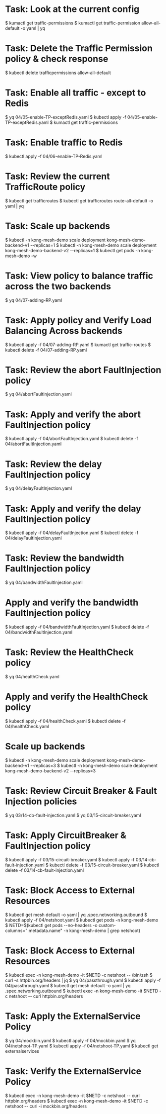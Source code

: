 # Task: Look at the current config
$ kumactl get traffic-permissions
$ kumactl get traffic-permission allow-all-default -o yaml | yq

# Task: Delete the Traffic Permission policy & check response
$ kubectl delete trafficpermissions allow-all-default

# Task: Enable all traffic - except to Redis
$ yq 04/05-enable-TP-exceptRedis.yaml
$ kubectl apply -f 04/05-enable-TP-exceptRedis.yaml
$ kumactl get traffic-permissions

# Task: Enable traffic to Redis
$ kubectl apply -f 04/06-enable-TP-Redis.yaml

# Task: Review the current TrafficRoute policy 
$ kubectl get trafficroutes
$ kubectl get trafficroutes route-all-default -o yaml | yq

# Task: Scale up backends
$ kubectl -n kong-mesh-demo scale deployment kong-mesh-demo-backend-v1 --replicas=1
$ kubectl -n kong-mesh-demo scale deployment kong-mesh-demo-backend-v2 --replicas=1
$ kubectl get pods -n kong-mesh-demo -w

# Task: View policy to balance traffic across the two backends 
$ yq 04/07-adding-RP.yaml

# Task: Apply policy and Verify Load Balancing Across backends
$ kubectl apply -f 04/07-adding-RP.yaml
$ kumactl get traffic-routes
$ kubectl delete -f 04/07-adding-RP.yaml

# Task: Review the abort FaultInjection policy
$ yq 04/abortFaultInjection.yaml

# Task: Apply and verify the abort FaultInjection policy
$ kubectl apply -f 04/abortFaultInjection.yaml
$ kubectl delete -f 04/abortFaultInjection.yaml

# Task: Review the delay FaultInjection policy
$ yq 04/delayFaultInjection.yaml

# Task: Apply and verify the delay FaultInjection policy
$ kubectl apply -f 04/delayFaultInjection.yaml
$ kubectl delete -f 04/delayFaultInjection.yaml

# Task: Review the bandwidth FaultInjection policy
$ yq 04/bandwidthFaultInjection.yaml

# Apply and verify the bandwidth FaultInjection policy
$ kubectl apply -f 04/bandwidthFaultInjection.yaml
$ kubectl delete -f 04/bandwidthFaultInjection.yaml

# Task: Review the HealthCheck policy
$ yq 04/healthCheck.yaml

# Apply and verify the HealthCheck policy
$ kubectl apply -f 04/healthCheck.yaml
$ kubectl delete -f 04/healthCheck.yaml

# Scale up backends
$ kubectl -n kong-mesh-demo scale deployment kong-mesh-demo-backend-v1 --replicas=3
$ kubectl -n kong-mesh-demo scale deployment kong-mesh-demo-backend-v2 --replicas=3

# Task: Review Circuit Breaker & Fault Injection policies
$ yq 03/14-cb-fault-injection.yaml
$ yq 03/15-circuit-breaker.yaml

# Task: Apply CircuitBreaker & FaultInjection policy
$ kubectl apply -f 03/15-circuit-breaker.yaml
$ kubectl apply -f 03/14-cb-fault-injection.yaml
$ kubectl delete -f 03/15-circuit-breaker.yaml
$ kubectl delete -f 03/14-cb-fault-injection.yaml

# Task: Block Access to External Resources
$ kubectl get mesh default -o yaml | yq .spec.networking.outbound
$ kubectl apply -f 04/netshoot.yaml
$ kubectl get pods -n kong-mesh-demo
$ NETD=$(kubectl get pods --no-headers -o custom-columns=":metadata.name" -n kong-mesh-demo | grep netshoot)

# Task: Block Access to External Resources
$ kubectl exec -n kong-mesh-demo -it $NETD -c netshoot -- /bin/zsh
$ curl -s httpbin.org/headers | jq
$ yq 04/passthrough.yaml
$ kubectl apply -f 04/passthrough.yaml
$ kubectl get mesh default -o yaml | yq .spec.networking.outbound
$ kubectl exec -n kong-mesh-demo -it $NETD -c netshoot -- curl httpbin.org/headers

# Task: Apply the ExternalService Policy
$ yq 04/mockbin.yaml
$ kubectl apply -f 04/mockbin.yaml
$ yq 04/netshoot-TP.yaml
$ kubectl apply -f 04/netshoot-TP.yaml
$ kubectl get externalservices

# Task: Verify the ExternalService Policy
$ kubectl exec -n kong-mesh-demo -it $NETD -c netshoot -- curl httpbin.org/headers
$ kubectl exec -n kong-mesh-demo -it $NETD -c netshoot -- curl -i mockbin.org/headers
